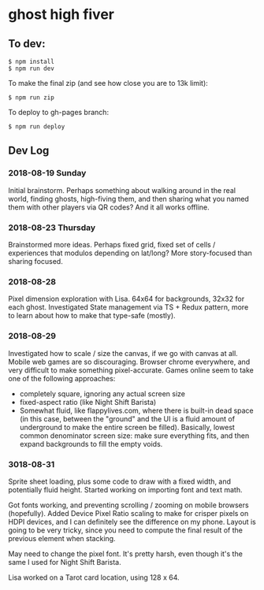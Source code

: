 ghost high fiver
================


To dev:
-------

```
$ npm install
$ npm run dev
```

To make the final zip (and see how close you are to 13k limit):

```
$ npm run zip
```

To deploy to gh-pages branch:

```
$ npm run deploy
```


Dev Log
-------

### 2018-08-19 Sunday

Initial brainstorm. Perhaps something about walking around in the real world, finding ghosts, high-fiving them, and then sharing what you named them with other players via QR codes? And it all works offline.

### 2018-08-23 Thursday

Brainstormed more ideas. Perhaps fixed grid, fixed set of cells / experiences that modulos depending on lat/long? More story-focused than sharing focused.

### 2018-08-28

Pixel dimension exploration with Lisa. 64x64 for backgrounds, 32x32 for each ghost. Investigated State management via TS + Redux pattern, more to learn about how to make that type-safe (mostly).

### 2018-08-29

Investigated how to scale / size the canvas, if we go with canvas at all. Mobile web games are so discouraging. Browser chrome everywhere, and very difficult to make something pixel-accurate. Games online seem to take one of the following approaches:

- completely square, ignoring any actual screen size
- fixed-aspect ratio (like Night Shift Barista)
- Somewhat fluid, like flappylives.com, where there is built-in dead space (in this case, between the "ground" and the UI is a fluid amount of underground to make the entire screen be filled). Basically, lowest common denominator screen size: make sure everything fits, and then expand backgrounds to fill the empty voids.

### 3018-08-31

Sprite sheet loading, plus some code to draw with a fixed width, and potentially fluid height. Started working on importing font and text math.

Got fonts working, and preventing scrolling / zooming on mobile browsers (hopefully). Added Device Pixel Ratio scaling to make for crisper pixels on HDPI devices, and I can definitely see the difference on my phone. Layout is going to be very tricky, since you need to compute the final result of the previous element when stacking.

May need to change the pixel font. It's pretty harsh, even though it's the same I used for Night Shift Barista.

Lisa worked on a Tarot card location, using 128 x 64.